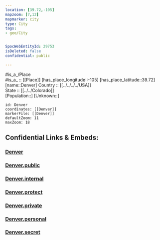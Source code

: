 ```yaml
---
location: [39.72,-105] 
mapzoom: [7,12] 
mapmarker: city 
type: City
tags:
- geo/City


SpocWebEntityId: 29753
isDeleted: false
confidential: public

---
```

#is_a_/Place  
#is_a_ :: [[Place]] 
[has_place_longitude::-105] 
[has_place_latitude::39.72] 
[name::Denver] 
Country :: [[../../../../USA]]  
State :: [[../../Colorado]]  
[Population::] 
[Unknown::] 


```leaflet
id: Denver
coordinates: [[Denver]] 
markerFile: [[Denver]] 
defaultZoom: 11 
maxZoom: 18
```


## Confidential Links & Embeds: 

### [Denver](/_Standards/Earth/Continent/America~North/USA/USA~Mountain/Colorado/counties~Colorado/Denver,County/cities~Denver/Denver.md) 

### [Denver.public](/_public/Earth/Continent/America~North/USA/USA~Mountain/Colorado/counties~Colorado/Denver,County/cities~Denver/Denver.public.md) 

### [Denver.internal](/_internal/Earth/Continent/America~North/USA/USA~Mountain/Colorado/counties~Colorado/Denver,County/cities~Denver/Denver.internal.md) 

### [Denver.protect](/_protect/Earth/Continent/America~North/USA/USA~Mountain/Colorado/counties~Colorado/Denver,County/cities~Denver/Denver.protect.md) 

### [Denver.private](/_private/Earth/Continent/America~North/USA/USA~Mountain/Colorado/counties~Colorado/Denver,County/cities~Denver/Denver.private.md) 

### [Denver.personal](/_personal/Earth/Continent/America~North/USA/USA~Mountain/Colorado/counties~Colorado/Denver,County/cities~Denver/Denver.personal.md) 

### [Denver.secret](/_secret/Earth/Continent/America~North/USA/USA~Mountain/Colorado/counties~Colorado/Denver,County/cities~Denver/Denver.secret.md)

